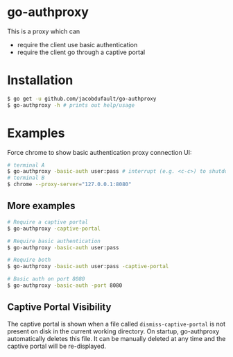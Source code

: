 # go-authproxy

This is a proxy which can

- require the client use basic authentication
- require the client go through a captive portal

# Installation

```sh
$ go get -u github.com/jacobdufault/go-authproxy
$ go-authproxy -h # prints out help/usage
```

# Examples

Force chrome to show basic authentication proxy connection UI:

```sh
# terminal A
$ go-authproxy -basic-auth user:pass # interrupt (e.g. <c-c>) to shutdown
# terminal B
$ chrome --proxy-server="127.0.0.1:8080"
```

## More examples

```sh
# Require a captive portal
$ go-authproxy -captive-portal

# Require basic authentication
$ go-authproxy -basic-auth user:pass

# Require both
$ go-authproxy -basic-auth user:pass -captive-portal

# Basic auth on port 8080
$ go-authproxy -basic-auth -port 8080
```

## Captive Portal Visibility

The captive portal is shown when a file called `dismiss-captive-portal` is
not present on disk in the current working directory. On startup,
go-authproxy automatically deletes this file. It can be manually deleted at
any time and the captive portal will be re-displayed.
